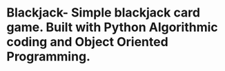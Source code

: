 # Blackjack- Simple blackjack card game. Built with Python Algorithmic coding and Object Oriented Programming.
